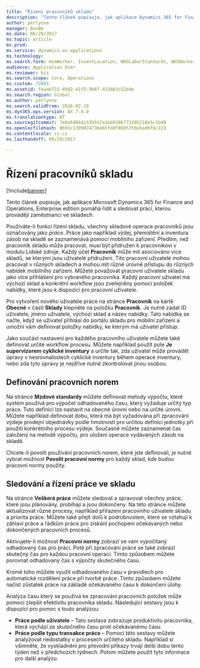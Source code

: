 ```yaml
---
title: "Řízení pracovníků skladu"
description: "Tento článek popisuje, jak aplikace Dynamics 365 for Finance and Operations pomáhá řídit a sledovat práci, kterou provádějí zaměstnanci ve skladech."
author: perlynne
manager: AnnBe
ms.date: 06/20/2017
ms.topic: article
ms.prod: 
ms.service: dynamics-ax-applications
ms.technology: 
ms.search.form: HcmWorker, InventLocation, WHSLaborStandards, WHSWorker, WHSWorkTable, WHSWorkTableListPage
audience: Application User
ms.reviewer: bis
ms.search.scope: Core, Operations
ms.custom: 72891
ms.assetid: feaa6f15-49d2-41f5-9b87-453463c52e4e
ms.search.region: Global
ms.author: perlynne
ms.search.validFrom: 2016-02-28
ms.dyn365.ops.version: AX 7.0.0
ms.translationtype: HT
ms.sourcegitcommit: 7e0a5d044133b917a3eb9386773205218e5c1b40
ms.openlocfilehash: 0b91c139987473be65fddf8b05759a5ad6f6c223
ms.contentlocale: cs-cz
ms.lasthandoff: 09/29/2017

---
```


# <a name="manage-warehouse-workers"></a>Řízení pracovníků skladu

[!include[banner](../includes/banner.md)]


Tento článek popisuje, jak aplikace Microsoft Dynamics 365 for Finance and Operations, Enterprise edition pomáhá řídit a sledovat práci, kterou provádějí zaměstnanci ve skladech.

Používáte-li funkci řízení skladu, všechny skladové operace pracovníků jsou označovány jako *práce*. Práce jako například výdej, přemístění a inventura zásob na skladě se zaznamenává pomocí mobilního zařízení. Předtím, než pracovník skladu může pracovat, musí být přidružen k pracovníkovi v modulu Lidské zdroje. Každý účet **Pracovník** může mít asociováno více skladů, se kterými jsou uživatelé přidruženi. Tito pracovní uživatelé mohou pracovat v různých skladech a mohou mít různé úrovně přístupu do různých nabídek mobilního zařízení. Můžete považovat pracovní uživatele skladu jako více přihlášení pro vybraného pracovníka. Každý pracovní uživatel má výchozí sklad a konkrétní workflow jsou zveřejněny pomocí položek nabídky, které jsou k dispozici pro pracovní uživatele. 

Pro vytvoření nového uživatele práce na stránce **Pracovník** na kartě **Obecné** v části **Sklady** klepněte na položku **Pracovník**. Je nutné zadat ID uživatele, jméno uživatele, výchozí sklad a název nabídky. Tato nabídka se načte, když se uživatel přihlásí do portálu skladu pro mobilní zařízení a umožní vám definovat položky nabídky, ke kterým má uživatel přístup. 

Jako součást nastavení pro každého pracovního uživatele můžete také definovat určité workflow procesu. Můžete například použít pole **Je supervizorem cyklické inventury** a určíte tak, zda uživatel může provádět úpravy v nesrovnalostech cyklické inventury během operace inventury, nebo zda tyto úpravy je nejdříve nutné zkontrolovat jinou osobou.

## <a name="defining-labor-standards"></a>Definování pracovních norem
Na stránce **Mzdové standardy** můžete definovat metody výpočtu, které systém používá pro výpočet odhadovaného času, který vyžaduje určitý typ práce. Tuto definici lze nastavit na obecné úrovni nebo na určité úrovni. Můžete například definovat dobu, která má být vyžadována při zpracování výdeje prodejní objednávky podle hmotnosti pro určitou definici jednotky při použití konkrétního procesu výdeje. Současně můžete zaznamenat čas založený na metodě výpočtu, pro uložení operace vydávaných zásob na skladě. 

Chcete-li povolit používání pracovních norem, které jste definovali, je nutné vybrat možnost **Povolit pracovní normy** pro každý sklad, kde budou pracovní normy použity.

## <a name="monitoring-and-controlling-warehouse-work"></a>Sledování a řízení práce ve skladu
Na stránce **Veškerá práce** můžete sledovat a spravovat všechny práce, které jsou plánovány, probíhají a jsou dokončeny. Na této stránce můžete aktualizovat různé procesy, například přiřazení pracovního uživatele skladu a priorita práce. Můžete také přejít dolů k podrobnostem, které se vztahují k záhlaví práce a řádkům práce pro získání pochopení očekávaných nebo dokončených pracovních procesů. 

Aktivujete-li možnost **Pracovní normy** zobrazí se vám vypočítaný odhadovaný čas pro práci. Poté při zpracování práce se také zobrazí skutečný čas pro každou pracovní operaci. Tímto způsobem můžete porovnat odhadovaný čas s výpočty skutečného času. 

Kromě toho můžete využít odhadovaného času v pravidlech pro automatické rozdělení práce při tvorbě práce. Tímto způsobem můžete načíst zůstatek práce na základě očekávaného času k dokončení úlohy. 

Analýza času který se používá ke zpracování pracovních položek může pomoci zlepšit efektivitu pracovníka skladu. Následující sestavy jsou k dispozici pro pomoc s touto analýzou:

-   **Práce podle uživatele** – Tato sestava zobrazuje produktivitu pracovníka, která vychází ze skutečného času proti očekávanému času.
-   **Práce podle typu transakce práce** – Pomocí této sestavy můžete analyzovat nedostatky v procesech určitého skladu. Například si všimněte, že vyskladnění pro převodní příkazy trvají delší dobu tento týden než v předchozích týdnech. Potom můžete použít tyto informace pro další analýzu.





